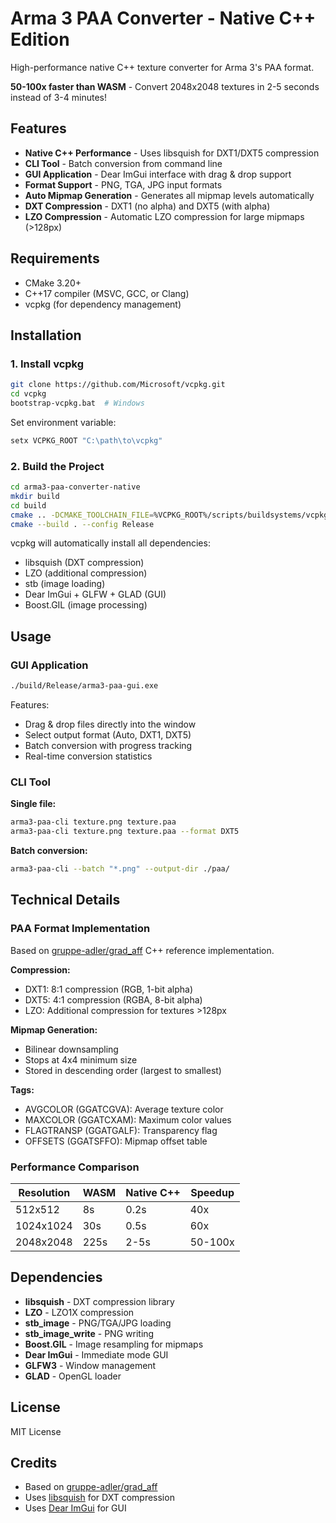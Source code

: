 # Arma 3 PAA Converter - Native C++ Edition

High-performance native C++ texture converter for Arma 3's PAA format.

**50-100x faster than WASM** - Convert 2048x2048 textures in 2-5 seconds instead of 3-4 minutes!

## Features

- **Native C++ Performance** - Uses libsquish for DXT1/DXT5 compression
- **CLI Tool** - Batch conversion from command line
- **GUI Application** - Dear ImGui interface with drag & drop support
- **Format Support** - PNG, TGA, JPG input formats
- **Auto Mipmap Generation** - Generates all mipmap levels automatically
- **DXT Compression** - DXT1 (no alpha) and DXT5 (with alpha)
- **LZO Compression** - Automatic LZO compression for large mipmaps (>128px)

## Requirements

- CMake 3.20+
- C++17 compiler (MSVC, GCC, or Clang)
- vcpkg (for dependency management)

## Installation

### 1. Install vcpkg

```bash
git clone https://github.com/Microsoft/vcpkg.git
cd vcpkg
bootstrap-vcpkg.bat  # Windows
```

Set environment variable:
```bash
setx VCPKG_ROOT "C:\path\to\vcpkg"
```

### 2. Build the Project

```bash
cd arma3-paa-converter-native
mkdir build
cd build
cmake .. -DCMAKE_TOOLCHAIN_FILE=%VCPKG_ROOT%/scripts/buildsystems/vcpkg.cmake
cmake --build . --config Release
```

vcpkg will automatically install all dependencies:
- libsquish (DXT compression)
- LZO (additional compression)
- stb (image loading)
- Dear ImGui + GLFW + GLAD (GUI)
- Boost.GIL (image processing)

## Usage

### GUI Application

```bash
./build/Release/arma3-paa-gui.exe
```

Features:
- Drag & drop files directly into the window
- Select output format (Auto, DXT1, DXT5)
- Batch conversion with progress tracking
- Real-time conversion statistics

### CLI Tool

**Single file:**
```bash
arma3-paa-cli texture.png texture.paa
arma3-paa-cli texture.png texture.paa --format DXT5
```

**Batch conversion:**
```bash
arma3-paa-cli --batch "*.png" --output-dir ./paa/
```

## Technical Details

### PAA Format Implementation

Based on [gruppe-adler/grad_aff](https://github.com/gruppe-adler/grad_aff) C++ reference implementation.

**Compression:**
- DXT1: 8:1 compression (RGB, 1-bit alpha)
- DXT5: 4:1 compression (RGBA, 8-bit alpha)
- LZO: Additional compression for textures >128px

**Mipmap Generation:**
- Bilinear downsampling
- Stops at 4x4 minimum size
- Stored in descending order (largest to smallest)

**Tags:**
- AVGCOLOR (GGATCGVA): Average texture color
- MAXCOLOR (GGATCXAM): Maximum color values
- FLAGTRANSP (GGATGALF): Transparency flag
- OFFSETS (GGATSFFO): Mipmap offset table

### Performance Comparison

| Resolution | WASM | Native C++ | Speedup |
|------------|------|------------|---------|
| 512x512    | 8s   | 0.2s       | 40x     |
| 1024x1024  | 30s  | 0.5s       | 60x     |
| 2048x2048  | 225s | 2-5s       | 50-100x |

## Dependencies

- **libsquish** - DXT compression library
- **LZO** - LZO1X compression
- **stb_image** - PNG/TGA/JPG loading
- **stb_image_write** - PNG writing
- **Boost.GIL** - Image resampling for mipmaps
- **Dear ImGui** - Immediate mode GUI
- **GLFW3** - Window management
- **GLAD** - OpenGL loader

## License

MIT License

## Credits

- Based on [gruppe-adler/grad_aff](https://github.com/gruppe-adler/grad_aff)
- Uses [libsquish](https://github.com/svn2github/libsquish) for DXT compression
- Uses [Dear ImGui](https://github.com/ocornut/imgui) for GUI
